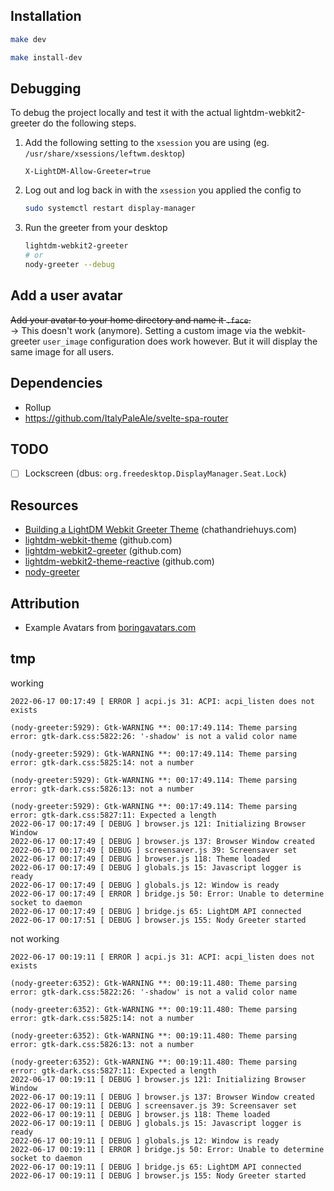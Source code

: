 ## Installation

```sh
make dev
```

```sh
make install-dev
```

## Debugging
To debug the project locally and test it with the actual lightdm-webkit2-greeter do the following steps.

1. Add the following setting to the `xsession` you are using (eg. `/usr/share/xsessions/leftwm.desktop`)
   ```
   X-LightDM-Allow-Greeter=true
   ```
1. Log out and log back in with the `xsession` you applied the config to
   ```sh
   sudo systemctl restart display-manager
   ```
1. Run the greeter from your desktop
   ```sh
   lightdm-webkit2-greeter
   # or
   nody-greeter --debug
   ```

## Add a user avatar
~~Add your avatar to your home directory and name it `.face`.~~\
-> This doesn't work (anymore). Setting a custom image via the webkit-greeter `user_image` configuration does work however. But it will display the same image for all users.

## Dependencies
- Rollup
- https://github.com/ItalyPaleAle/svelte-spa-router

## TODO
- [ ] Lockscreen (dbus: `org.freedesktop.DisplayManager.Seat.Lock`)

## Resources
- [Building a LightDM Webkit Greeter Theme](https://www.chathandriehuys.com/blog/posts/2021/01/building-a-lightdm-webkit-greeter-theme/) (chathandriehuys.com)
- [lightdm-webkit-theme](https://github.com/cdriehuys/lightdm-webkit-theme) (github.com)
- [lightdm-webkit2-greeter](https://github.com/antergos/web-greeter) (github.com)
- [lightdm-webkit2-theme-reactive](https://github.com/gitneeraj/lightdm-webkit2-theme-reactive) (github.com)
- [nody-greeter](https://github.com/JezerM/nody-greeter)

## Attribution
- Example Avatars from [boringavatars.com](https://boringavatars.com/)


## tmp
working
```
2022-06-17 00:17:49 [ ERROR ] acpi.js 31: ACPI: acpi_listen does not exists

(nody-greeter:5929): Gtk-WARNING **: 00:17:49.114: Theme parsing error: gtk-dark.css:5822:26: '-shadow' is not a valid color name

(nody-greeter:5929): Gtk-WARNING **: 00:17:49.114: Theme parsing error: gtk-dark.css:5825:14: not a number

(nody-greeter:5929): Gtk-WARNING **: 00:17:49.114: Theme parsing error: gtk-dark.css:5826:13: not a number

(nody-greeter:5929): Gtk-WARNING **: 00:17:49.114: Theme parsing error: gtk-dark.css:5827:11: Expected a length
2022-06-17 00:17:49 [ DEBUG ] browser.js 121: Initializing Browser Window
2022-06-17 00:17:49 [ DEBUG ] browser.js 137: Browser Window created
2022-06-17 00:17:49 [ DEBUG ] screensaver.js 39: Screensaver set
2022-06-17 00:17:49 [ DEBUG ] browser.js 118: Theme loaded
2022-06-17 00:17:49 [ DEBUG ] globals.js 15: Javascript logger is ready
2022-06-17 00:17:49 [ DEBUG ] globals.js 12: Window is ready
2022-06-17 00:17:49 [ ERROR ] bridge.js 50: Error: Unable to determine socket to daemon
2022-06-17 00:17:49 [ DEBUG ] bridge.js 65: LightDM API connected
2022-06-17 00:17:51 [ DEBUG ] browser.js 155: Nody Greeter started
```

not working
```
2022-06-17 00:19:11 [ ERROR ] acpi.js 31: ACPI: acpi_listen does not exists

(nody-greeter:6352): Gtk-WARNING **: 00:19:11.480: Theme parsing error: gtk-dark.css:5822:26: '-shadow' is not a valid color name

(nody-greeter:6352): Gtk-WARNING **: 00:19:11.480: Theme parsing error: gtk-dark.css:5825:14: not a number

(nody-greeter:6352): Gtk-WARNING **: 00:19:11.480: Theme parsing error: gtk-dark.css:5826:13: not a number

(nody-greeter:6352): Gtk-WARNING **: 00:19:11.480: Theme parsing error: gtk-dark.css:5827:11: Expected a length
2022-06-17 00:19:11 [ DEBUG ] browser.js 121: Initializing Browser Window
2022-06-17 00:19:11 [ DEBUG ] browser.js 137: Browser Window created
2022-06-17 00:19:11 [ DEBUG ] screensaver.js 39: Screensaver set
2022-06-17 00:19:11 [ DEBUG ] browser.js 118: Theme loaded
2022-06-17 00:19:11 [ DEBUG ] globals.js 15: Javascript logger is ready
2022-06-17 00:19:11 [ DEBUG ] globals.js 12: Window is ready
2022-06-17 00:19:11 [ ERROR ] bridge.js 50: Error: Unable to determine socket to daemon
2022-06-17 00:19:11 [ DEBUG ] bridge.js 65: LightDM API connected
2022-06-17 00:19:11 [ DEBUG ] browser.js 155: Nody Greeter started
```